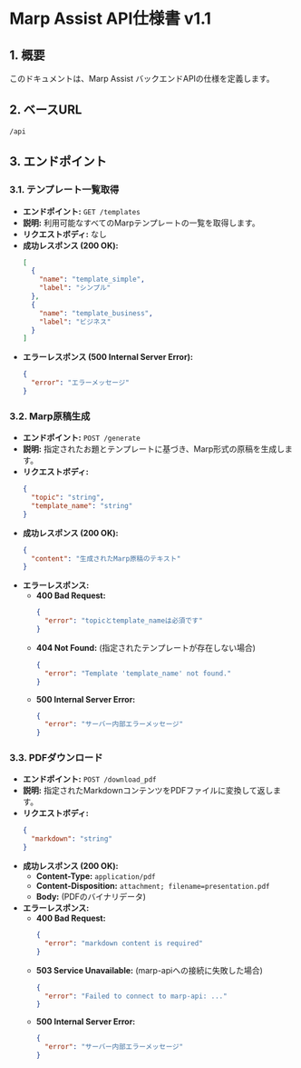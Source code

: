 # Marp Assist API仕様書 v1.1

## 1. 概要
このドキュメントは、Marp Assist バックエンドAPIの仕様を定義します。

## 2. ベースURL
`/api`

## 3. エンドポイント

### 3.1. テンプレート一覧取得
- **エンドポイント:** `GET /templates`
- **説明:** 利用可能なすべてのMarpテンプレートの一覧を取得します。
- **リクエストボディ:** なし
- **成功レスポンス (200 OK):**
  ```json
  [
    {
      "name": "template_simple",
      "label": "シンプル"
    },
    {
      "name": "template_business",
      "label": "ビジネス"
    }
  ]
  ```
- **エラーレスポンス (500 Internal Server Error):**
  ```json
  {
    "error": "エラーメッセージ"
  }
  ```

### 3.2. Marp原稿生成
- **エンドポイント:** `POST /generate`
- **説明:** 指定されたお題とテンプレートに基づき、Marp形式の原稿を生成します。
- **リクエストボディ:**
  ```json
  {
    "topic": "string",
    "template_name": "string"
  }
  ```
- **成功レスポンス (200 OK):**
  ```json
  {
    "content": "生成されたMarp原稿のテキスト"
  }
  ```
- **エラーレスポンス:**
  - **400 Bad Request:**
    ```json
    {
      "error": "topicとtemplate_nameは必須です"
    }
    ```
  - **404 Not Found:** (指定されたテンプレートが存在しない場合)
    ```json
    {
      "error": "Template 'template_name' not found."
    }
    ```
  - **500 Internal Server Error:**
    ```json
    {
      "error": "サーバー内部エラーメッセージ"
    }
    ```

### 3.3. PDFダウンロード
- **エンドポイント:** `POST /download_pdf`
- **説明:** 指定されたMarkdownコンテンツをPDFファイルに変換して返します。
- **リクエストボディ:**
  ```json
  {
    "markdown": "string"
  }
  ```
- **成功レスポンス (200 OK):**
  - **Content-Type:** `application/pdf`
  - **Content-Disposition:** `attachment; filename=presentation.pdf`
  - **Body:** (PDFのバイナリデータ)
- **エラーレスポンス:**
  - **400 Bad Request:**
    ```json
    {
      "error": "markdown content is required"
    }
    ```
  - **503 Service Unavailable:** (marp-apiへの接続に失敗した場合)
    ```json
    {
      "error": "Failed to connect to marp-api: ..."
    }
    ```
  - **500 Internal Server Error:**
    ```json
    {
      "error": "サーバー内部エラーメッセージ"
    }
    ```
